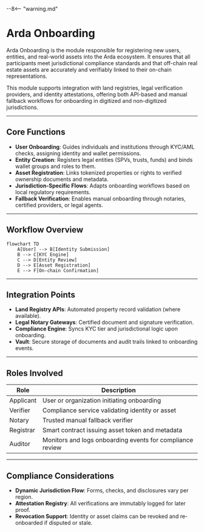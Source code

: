 --8<-- "warning.md"

# Arda Onboarding

Arda Onboarding is the module responsible for registering new users, entities, and real-world assets into the Arda ecosystem. It ensures that all participants meet jurisdictional compliance standards and that off-chain real estate assets are accurately and verifiably linked to their on-chain representations.

This module supports integration with land registries, legal verification providers, and identity attestations, offering both API-based and manual fallback workflows for onboarding in digitized and non-digitized jurisdictions.

---

## Core Functions

- **User Onboarding**: Guides individuals and institutions through KYC/AML checks, assigning identity and wallet permissions.
- **Entity Creation**: Registers legal entities (SPVs, trusts, funds) and binds wallet groups and roles to them.
- **Asset Registration**: Links tokenized properties or rights to verified ownership documents and metadata.
- **Jurisdiction-Specific Flows**: Adapts onboarding workflows based on local regulatory requirements.
- **Fallback Verification**: Enables manual onboarding through notaries, certified providers, or legal agents.

---

## Workflow Overview

```mermaid
flowchart TD
    A[User] --> B[Identity Submission]
    B --> C[KYC Engine]
    C --> D[Entity Review]
    D --> E[Asset Registration]
    E --> F[On-chain Confirmation]
```

---

## Integration Points

- **Land Registry APIs**: Automated property record validation (where available).
- **Legal Notary Gateways**: Certified document and signature verification.
- **Compliance Engine**: Syncs KYC tier and jurisdictional logic upon onboarding.
- **Vault**: Secure storage of documents and audit trails linked to onboarding events.

---

## Roles Involved

| Role | Description |
|------|-------------|
| Applicant | User or organization initiating onboarding |
| Verifier | Compliance service validating identity or asset |
| Notary | Trusted manual fallback verifier |
| Registrar | Smart contract issuing asset token and metadata |
| Auditor | Monitors and logs onboarding events for compliance review |

---

## Compliance Considerations

- **Dynamic Jurisdiction Flow**: Forms, checks, and disclosures vary per region.
- **Attestation Registry**: All verifications are immutably logged for later proof.
- **Revocation Support**: Identity or asset claims can be revoked and re-onboarded if disputed or stale.
